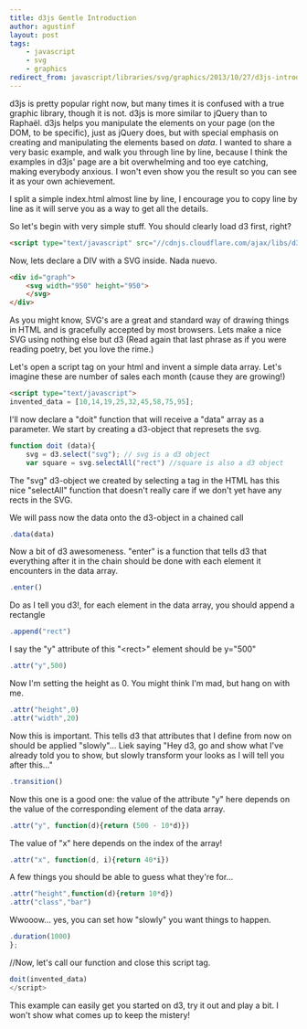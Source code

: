```yaml
---
title: d3js Gentle Introduction
author: agustinf
layout: post
tags:
    - javascript
    - svg
    - graphics
redirect_from: javascript/libraries/svg/graphics/2013/10/27/d3js-introduction-tutorial.html
---
```


d3js is pretty popular right now, but many times it is confused with a true graphic library, though it is not. d3js is more similar to jQuery than to Raphaël. d3js helps you manipulate the elements on your page (on the DOM, to be specific), just as jQuery does, but with special emphasis on creating and manipulating the elements based on *data*. I wanted to share a very basic example, and walk you through line by line, because I think the examples in d3js' page are a bit overwhelming and too eye catching, making everybody anxious. I won't even show you the result so you can see it as your own achievement.

I split a simple index.html almost line by line, I encourage you to copy line by line as it will serve you as a way to get all the details.

So let's begin with very simple stuff. You should clearly load d3 first, right?

```html
<script type="text/javascript" src="//cdnjs.cloudflare.com/ajax/libs/d3/3.3.3/d3.min.js"></script>
```
 Now, lets declare a DIV with a SVG inside. Nada nuevo.

```html
<div id="graph">
    <svg width="950" height="950">
    </svg>
</div>
```

As you might know, SVG's are a great and standard way of drawing things in HTML and is gracefully accepted by most browsers. Lets make a nice SVG using nothing else but d3 (Read again that last phrase as if you were reading poetry, bet you love the rime.)

Let's open a script tag on your html and invent a simple data array. Let's imagine these are number of sales each month (cause they are growing!)

```html
<script type="text/javascript">
invented_data = [10,14,19,25,32,45,58,75,95];
```

I'll now declare a "doit" function that will receive a "data" array as a parameter. We start by creating a d3-object that represets the svg.

```javascript
function doit (data){
    svg = d3.select("svg"); // svg is a d3 object
    var square = svg.selectAll("rect") //square is also a d3 object
```

The "svg" d3-object we created by selecting a tag in the HTML has this nice "selectAll" function that doesn't really care if we don't yet have any rects in the SVG.

We will pass now the data onto the d3-object in a chained call

```javascript
.data(data)
````

Now a bit of d3 awesomeness. "enter" is a function that tells d3 that everything after it in the chain should be done with each element it encounters in the data array.

```javascript
.enter()
```

Do as I tell you d3!, for each element in the data array, you should append a rectangle

```javascript
.append("rect")
```

I say the "y" attribute of this "&lt;rect&gt;" element should be y="500"

```javascript
.attr("y",500)
```
Now I'm setting the height as 0. You might think I'm mad, but hang on with me.

```javascript
.attr("height",0)
.attr("width",20)
```

Now this is important. This tells d3 that attributes that I define from now on should be applied "slowly"... Liek saying "Hey d3, go and show what I've already told you to show, but slowly transform your looks as I will tell you after this..."

```javascript
.transition()
```

Now this one is a good one: the value of the attribute "y" here depends on the value of the corresponding element of the data array.

```javascript
.attr("y", function(d){return (500 - 10*d)})
```

The value of "x" here depends on the index of the array!

```javascript
.attr("x", function(d, i){return 40*i})
```

A few things you should be able to guess what they're for...

```javascript
.attr("height",function(d){return 10*d})
.attr("class","bar")
```

Wwooow... yes, you can set how "slowly" you want things to happen.

```javascript
.duration(1000)
};
```

//Now, let's call our function and close this script tag.

```javascript
doit(invented_data)
</script>
```

This example can easily get you started on d3, try it out and play a bit. I won't show what comes up to keep the mistery!
